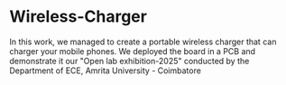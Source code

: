 # Wireless-Charger
In this work, we managed to create a portable wireless charger that can charger your mobile phones. We deployed the board in a PCB and demonstrate it our "Open lab exhibition-2025" conducted by the Department of ECE, Amrita University - Coimbatore
